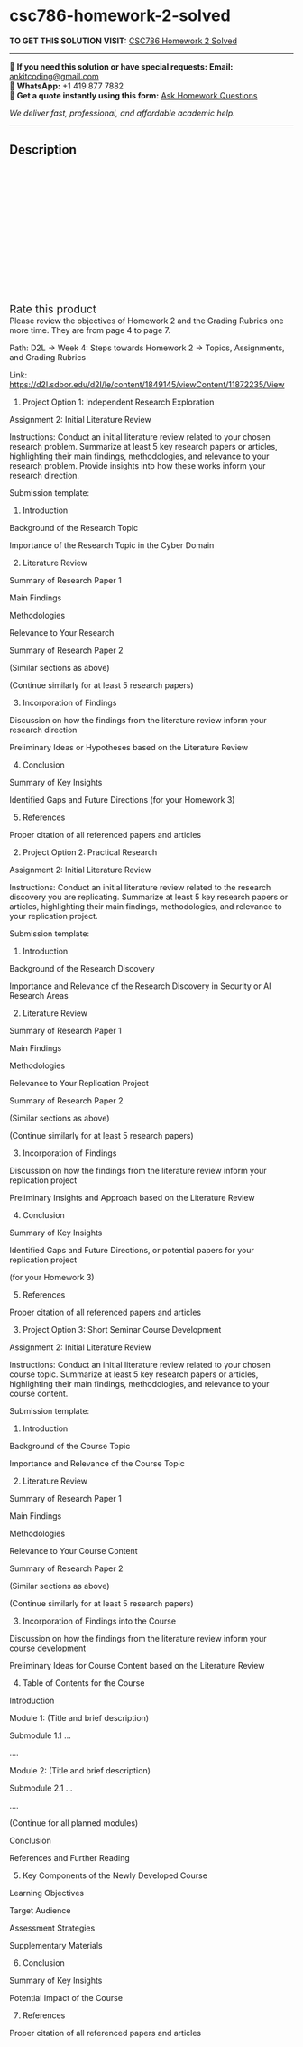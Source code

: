 # csc786-homework-2-solved
**TO GET THIS SOLUTION VISIT:** [CSC786 Homework 2 Solved](https://www.ankitcodinghub.com/product/csc786-what-to-include-in-the-homework-2/)


---

📩 **If you need this solution or have special requests:** **Email:** ankitcoding@gmail.com  
📱 **WhatsApp:** +1 419 877 7882  
📄 **Get a quote instantly using this form:** [Ask Homework Questions](https://www.ankitcodinghub.com/services/ask-homework-questions/)

*We deliver fast, professional, and affordable academic help.*

---

<h2>Description</h2>



<div class="kk-star-ratings kksr-auto kksr-align-center kksr-valign-top" data-payload="{&quot;align&quot;:&quot;center&quot;,&quot;id&quot;:&quot;131907&quot;,&quot;slug&quot;:&quot;default&quot;,&quot;valign&quot;:&quot;top&quot;,&quot;ignore&quot;:&quot;&quot;,&quot;reference&quot;:&quot;auto&quot;,&quot;class&quot;:&quot;&quot;,&quot;count&quot;:&quot;0&quot;,&quot;legendonly&quot;:&quot;&quot;,&quot;readonly&quot;:&quot;&quot;,&quot;score&quot;:&quot;0&quot;,&quot;starsonly&quot;:&quot;&quot;,&quot;best&quot;:&quot;5&quot;,&quot;gap&quot;:&quot;4&quot;,&quot;greet&quot;:&quot;Rate this product&quot;,&quot;legend&quot;:&quot;0\/5 - (0 votes)&quot;,&quot;size&quot;:&quot;24&quot;,&quot;title&quot;:&quot;CSC786 Homework 2 Solved&quot;,&quot;width&quot;:&quot;0&quot;,&quot;_legend&quot;:&quot;{score}\/{best} - ({count} {votes})&quot;,&quot;font_factor&quot;:&quot;1.25&quot;}">

<div class="kksr-stars">

<div class="kksr-stars-inactive">
            <div class="kksr-star" data-star="1" style="padding-right: 4px">


<div class="kksr-icon" style="width: 24px; height: 24px;"></div>
        </div>
            <div class="kksr-star" data-star="2" style="padding-right: 4px">


<div class="kksr-icon" style="width: 24px; height: 24px;"></div>
        </div>
            <div class="kksr-star" data-star="3" style="padding-right: 4px">


<div class="kksr-icon" style="width: 24px; height: 24px;"></div>
        </div>
            <div class="kksr-star" data-star="4" style="padding-right: 4px">


<div class="kksr-icon" style="width: 24px; height: 24px;"></div>
        </div>
            <div class="kksr-star" data-star="5" style="padding-right: 4px">


<div class="kksr-icon" style="width: 24px; height: 24px;"></div>
        </div>
    </div>

<div class="kksr-stars-active" style="width: 0px;">
            <div class="kksr-star" style="padding-right: 4px">


<div class="kksr-icon" style="width: 24px; height: 24px;"></div>
        </div>
            <div class="kksr-star" style="padding-right: 4px">


<div class="kksr-icon" style="width: 24px; height: 24px;"></div>
        </div>
            <div class="kksr-star" style="padding-right: 4px">


<div class="kksr-icon" style="width: 24px; height: 24px;"></div>
        </div>
            <div class="kksr-star" style="padding-right: 4px">


<div class="kksr-icon" style="width: 24px; height: 24px;"></div>
        </div>
            <div class="kksr-star" style="padding-right: 4px">


<div class="kksr-icon" style="width: 24px; height: 24px;"></div>
        </div>
    </div>
</div>


<div class="kksr-legend" style="font-size: 19.2px;">
            <span class="kksr-muted">Rate this product</span>
    </div>
    </div>
Please review the objectives of Homework 2 and the Grading Rubrics one more time. They are from page 4 to page 7.

Path: D2L -&gt; Week 4: Steps towards Homework 2 -&gt; Topics, Assignments, and Grading Rubrics

Link: https://d2l.sdbor.edu/d2l/le/content/1849145/viewContent/11872235/View

1. Project Option 1: Independent Research Exploration

Assignment 2: Initial Literature Review

Instructions: Conduct an initial literature review related to your chosen research problem. Summarize at least 5 key research papers or articles, highlighting their main findings, methodologies, and relevance to your research problem. Provide insights into how these works inform your research direction.

Submission template:

1. Introduction

Background of the Research Topic

Importance of the Research Topic in the Cyber Domain

2. Literature Review

Summary of Research Paper 1

Main Findings

Methodologies

Relevance to Your Research

Summary of Research Paper 2

(Similar sections as above)

(Continue similarly for at least 5 research papers)

3. Incorporation of Findings

Discussion on how the findings from the literature review inform your research direction

Preliminary Ideas or Hypotheses based on the Literature Review

4. Conclusion

Summary of Key Insights

Identified Gaps and Future Directions (for your Homework 3)

5. References

Proper citation of all referenced papers and articles

2. Project Option 2: Practical Research

Assignment 2: Initial Literature Review

Instructions: Conduct an initial literature review related to the research discovery you are replicating. Summarize at least 5 key research papers or articles, highlighting their main findings, methodologies, and relevance to your replication project.

Submission template:

1. Introduction

Background of the Research Discovery

Importance and Relevance of the Research Discovery in Security or AI Research Areas

2. Literature Review

Summary of Research Paper 1

Main Findings

Methodologies

Relevance to Your Replication Project

Summary of Research Paper 2

(Similar sections as above)

(Continue similarly for at least 5 research papers)

3. Incorporation of Findings

Discussion on how the findings from the literature review inform your replication project

Preliminary Insights and Approach based on the Literature Review

4. Conclusion

Summary of Key Insights

Identified Gaps and Future Directions, or potential papers for your replication project

(for your Homework 3)

5. References

Proper citation of all referenced papers and articles

3. Project Option 3: Short Seminar Course Development

Assignment 2: Initial Literature Review

Instructions: Conduct an initial literature review related to your chosen course topic. Summarize at least 5 key research papers or articles, highlighting their main findings, methodologies, and relevance to your course content.

Submission template:

1. Introduction

Background of the Course Topic

Importance and Relevance of the Course Topic

2. Literature Review

Summary of Research Paper 1

Main Findings

Methodologies

Relevance to Your Course Content

Summary of Research Paper 2

(Similar sections as above)

(Continue similarly for at least 5 research papers)

3. Incorporation of Findings into the Course

Discussion on how the findings from the literature review inform your course development

Preliminary Ideas for Course Content based on the Literature Review

4. Table of Contents for the Course

Introduction

Module 1: (Title and brief description)

Submodule 1.1 …

….

Module 2: (Title and brief description)

Submodule 2.1 …

….

(Continue for all planned modules)

Conclusion

References and Further Reading

5. Key Components of the Newly Developed Course

Learning Objectives

Target Audience

Assessment Strategies

Supplementary Materials

6. Conclusion

Summary of Key Insights

Potential Impact of the Course

7. References

Proper citation of all referenced papers and articles
